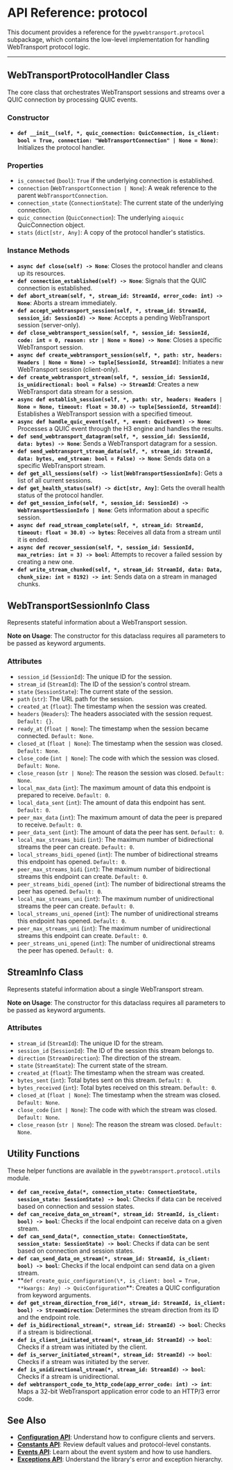 # API Reference: protocol

This document provides a reference for the `pywebtransport.protocol` subpackage, which contains the low-level implementation for handling WebTransport protocol logic.

---

## WebTransportProtocolHandler Class

The core class that orchestrates WebTransport sessions and streams over a QUIC connection by processing QUIC events.

### Constructor

- **`def __init__(self, *, quic_connection: QuicConnection, is_client: bool = True, connection: "WebTransportConnection" | None = None)`**: Initializes the protocol handler.

### Properties

- `is_connected` (`bool`): `True` if the underlying connection is established.
- `connection` (`WebTransportConnection | None`): A weak reference to the parent `WebTransportConnection`.
- `connection_state` (`ConnectionState`): The current state of the underlying connection.
- `quic_connection` (`QuicConnection`): The underlying `aioquic` QuicConnection object.
- `stats` (`dict[str, Any]`: A copy of the protocol handler's statistics.

### Instance Methods

- **`async def close(self) -> None`**: Closes the protocol handler and cleans up its resources.
- **`def connection_established(self) -> None`**: Signals that the QUIC connection is established.
- **`def abort_stream(self, *, stream_id: StreamId, error_code: int) -> None`**: Aborts a stream immediately.
- **`def accept_webtransport_session(self, *, stream_id: StreamId, session_id: SessionId) -> None`**: Accepts a pending WebTransport session (server-only).
- **`def close_webtransport_session(self, *, session_id: SessionId, code: int = 0, reason: str | None = None) -> None`**: Closes a specific WebTransport session.
- **`async def create_webtransport_session(self, *, path: str, headers: Headers | None = None) -> tuple[SessionId, StreamId]`**: Initiates a new WebTransport session (client-only).
- **`def create_webtransport_stream(self, *, session_id: SessionId, is_unidirectional: bool = False) -> StreamId`**: Creates a new WebTransport data stream for a session.
- **`async def establish_session(self, *, path: str, headers: Headers | None = None, timeout: float = 30.0) -> tuple[SessionId, StreamId]`**: Establishes a WebTransport session with a specified timeout.
- **`async def handle_quic_event(self, *, event: QuicEvent) -> None`**: Processes a QUIC event through the H3 engine and handles the results.
- **`def send_webtransport_datagram(self, *, session_id: SessionId, data: bytes) -> None`**: Sends a WebTransport datagram for a session.
- **`def send_webtransport_stream_data(self, *, stream_id: StreamId, data: bytes, end_stream: bool = False) -> None`**: Sends data on a specific WebTransport stream.
- **`def get_all_sessions(self) -> list[WebTransportSessionInfo]`**: Gets a list of all current sessions.
- **`def get_health_status(self) -> dict[str, Any]`**: Gets the overall health status of the protocol handler.
- **`def get_session_info(self, *, session_id: SessionId) -> WebTransportSessionInfo | None`**: Gets information about a specific session.
- **`async def read_stream_complete(self, *, stream_id: StreamId, timeout: float = 30.0) -> bytes`**: Receives all data from a stream until it is ended.
- **`async def recover_session(self, *, session_id: SessionId, max_retries: int = 3) -> bool`**: Attempts to recover a failed session by creating a new one.
- **`def write_stream_chunked(self, *, stream_id: StreamId, data: Data, chunk_size: int = 8192) -> int`**: Sends data on a stream in managed chunks.

## WebTransportSessionInfo Class

Represents stateful information about a WebTransport session.

**Note on Usage**: The constructor for this dataclass requires all parameters to be passed as keyword arguments.

### Attributes

- `session_id` (`SessionId`): The unique ID for the session.
- `stream_id` (`StreamId`): The ID of the session's control stream.
- `state` (`SessionState`): The current state of the session.
- `path` (`str`): The URL path for the session.
- `created_at` (`float`): The timestamp when the session was created.
- `headers` (`Headers`): The headers associated with the session request. `Default: {}`.
- `ready_at` (`float | None`): The timestamp when the session became connected. `Default: None`.
- `closed_at` (`float | None`): The timestamp when the session was closed. `Default: None`.
- `close_code` (`int | None`): The code with which the session was closed. `Default: None`.
- `close_reason` (`str | None`): The reason the session was closed. `Default: None`.
- `local_max_data` (`int`): The maximum amount of data this endpoint is prepared to receive. `Default: 0`.
- `local_data_sent` (`int`): The amount of data this endpoint has sent. `Default: 0`.
- `peer_max_data` (`int`): The maximum amount of data the peer is prepared to receive. `Default: 0`.
- `peer_data_sent` (`int`): The amount of data the peer has sent. `Default: 0`.
- `local_max_streams_bidi` (`int`): The maximum number of bidirectional streams the peer can create. `Default: 0`.
- `local_streams_bidi_opened` (`int`): The number of bidirectional streams this endpoint has opened. `Default: 0`.
- `peer_max_streams_bidi` (`int`): The maximum number of bidirectional streams this endpoint can create. `Default: 0`.
- `peer_streams_bidi_opened` (`int`): The number of bidirectional streams the peer has opened. `Default: 0`.
- `local_max_streams_uni` (`int`): The maximum number of unidirectional streams the peer can create. `Default: 0`.
- `local_streams_uni_opened` (`int`): The number of unidirectional streams this endpoint has opened. `Default: 0`.
- `peer_max_streams_uni` (`int`): The maximum number of unidirectional streams this endpoint can create. `Default: 0`.
- `peer_streams_uni_opened` (`int`): The number of unidirectional streams the peer has opened. `Default: 0`.

## StreamInfo Class

Represents stateful information about a single WebTransport stream.

**Note on Usage**: The constructor for this dataclass requires all parameters to be passed as keyword arguments.

### Attributes

- `stream_id` (`StreamId`): The unique ID for the stream.
- `session_id` (`SessionId`): The ID of the session this stream belongs to.
- `direction` (`StreamDirection`): The direction of the stream.
- `state` (`StreamState`): The current state of the stream.
- `created_at` (`float`): The timestamp when the stream was created.
- `bytes_sent` (`int`): Total bytes sent on this stream. `Default: 0`.
- `bytes_received` (`int`): Total bytes received on this stream. `Default: 0`.
- `closed_at` (`float | None`): The timestamp when the stream was closed. `Default: None`.
- `close_code` (`int | None`): The code with which the stream was closed. `Default: None`.
- `close_reason` (`str | None`): The reason the stream was closed. `Default: None`.

## Utility Functions

These helper functions are available in the `pywebtransport.protocol.utils` module.

- **`def can_receive_data(*, connection_state: ConnectionState, session_state: SessionState) -> bool`**: Checks if data can be received based on connection and session states.
- **`def can_receive_data_on_stream(*, stream_id: StreamId, is_client: bool) -> bool`**: Checks if the local endpoint can receive data on a given stream.
- **`def can_send_data(*, connection_state: ConnectionState, session_state: SessionState) -> bool`**: Checks if data can be sent based on connection and session states.
- **`def can_send_data_on_stream(*, stream_id: StreamId, is_client: bool) -> bool`**: Checks if the local endpoint can send data on a given stream.
- **`def create_quic_configuration(\*, is_client: bool = True, **kwargs: Any) -> QuicConfiguration`\*\*: Creates a QUIC configuration from keyword arguments.
- **`def get_stream_direction_from_id(*, stream_id: StreamId, is_client: bool) -> StreamDirection`**: Determines the stream direction from its ID and the endpoint role.
- **`def is_bidirectional_stream(*, stream_id: StreamId) -> bool`**: Checks if a stream is bidirectional.
- **`def is_client_initiated_stream(*, stream_id: StreamId) -> bool`**: Checks if a stream was initiated by the client.
- **`def is_server_initiated_stream(*, stream_id: StreamId) -> bool`**: Checks if a stream was initiated by the server.
- **`def is_unidirectional_stream(*, stream_id: StreamId) -> bool`**: Checks if a stream is unidirectional.
- **`def webtransport_code_to_http_code(app_error_code: int) -> int`**: Maps a 32-bit WebTransport application error code to an HTTP/3 error code.

## See Also

- **[Configuration API](config.md)**: Understand how to configure clients and servers.
- **[Constants API](constants.md)**: Review default values and protocol-level constants.
- **[Events API](events.md)**: Learn about the event system and how to use handlers.
- **[Exceptions API](exceptions.md)**: Understand the library's error and exception hierarchy.
